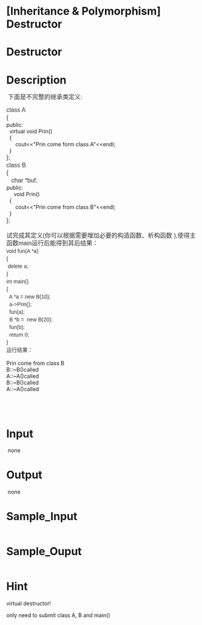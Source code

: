 # [Inheritance & Polymorphism] Destructor

# Destructor

# Description
<p>&nbsp;<span style="color: rgb(51, 51, 51); font-family: Arial; font-size: 16px; line-height: 20px;">下面是不完整的继承类定义:</span></p>
<div><span style="color: rgb(51, 51, 51); font-family: Arial; font-size: 16px; line-height: 20px;">class A</span></div>
<div><span style="color: rgb(51, 51, 51); font-family: Arial; font-size: 16px; line-height: 20px;">{</span></div>
<div>public:</div>
<div>
<div><span class="Apple-tab-span" style="white-space:pre">	</span>virtual void Prin()</div>
<div><span class="Apple-tab-span" style="white-space:pre">	</span>{</div>
<div><span class="Apple-tab-span" style="white-space:pre">		</span>cout&lt;&lt;&quot;Prin come form class A&quot;&lt;&lt;endl;</div>
<div><span class="Apple-tab-span" style="white-space:pre">	</span>}</div>
</div>
<div><span style="color: rgb(51, 51, 51); font-family: Arial; font-size: 16px; line-height: 20px;">};</span></div>
<div><span style="color: rgb(51, 51, 51); font-family: Arial; font-size: 16px; line-height: 20px;">class B</span></div>
<div><span style="color: rgb(51, 51, 51); font-family: Arial; font-size: 16px; line-height: 20px;">{</span></div>
<div><span style="color: rgb(51, 51, 51); font-family: Arial; font-size: 16px; line-height: 20px;">&nbsp; &nbsp;char *buf;</span></div>
<div>public:</div>
<div>&nbsp; &nbsp;&nbsp;<span class="Apple-tab-span" style="white-space: pre;">	</span>void Prin()</div>
<div><span class="Apple-tab-span" style="white-space:pre">	</span>{</div>
<div><span class="Apple-tab-span" style="white-space:pre">		</span>cout&lt;&lt;&quot;Prin come from class B&quot;&lt;&lt;endl;</div>
<div><span class="Apple-tab-span" style="white-space:pre">	</span>}</div>
<div><span style="color: rgb(51, 51, 51); font-family: Arial; font-size: 16px; line-height: 20px;">};</span></div>
<div>
<div style="color: rgb(51, 51, 51); font-family: Arial; line-height: 20px;">&nbsp;</div>
</div>
<div><span style="color: rgb(51, 51, 51); font-family: Arial; font-size: 16px; line-height: 20px;">试完成其定义(你可以根据需要增加必要的构造函数、析构函数 ),使得主函数main运行后能得到其后结果：</span></div>
<div>
<div style="color: rgb(51, 51, 51); font-family: Arial; line-height: 20px;">void fun(A *a)</div>
<div style="color: rgb(51, 51, 51); font-family: Arial; line-height: 20px;">{</div>
<div style="color: rgb(51, 51, 51); font-family: Arial; line-height: 20px;"><span class="Apple-tab-span" style="white-space: pre;">	</span>delete a;</div>
<div style="color: rgb(51, 51, 51); font-family: Arial; line-height: 20px;">}</div>
</div>
<div><font face="Arial" color="#333333">
<div style="line-height: 20px;">
<div>int main()</div>
<div>{</div>
<div><span class="Apple-tab-span" style="white-space:pre">	</span>A *a = new B(10);</div>
<div><span class="Apple-tab-span" style="white-space:pre">	</span>a-&gt;Prin();</div>
<div><span class="Apple-tab-span" style="white-space:pre">	</span>fun(a);</div>
<div><span class="Apple-tab-span" style="white-space:pre">	</span>B *b = &nbsp;new B(20);</div>
<div><span class="Apple-tab-span" style="white-space:pre">	</span>fun(b);</div>
<div><span class="Apple-tab-span" style="white-space:pre">	</span>return 0;</div>
<div>}</div>
</div>
<div style="line-height: 20px;">运行结果：</div>
<div>&nbsp;</div>
</font>Prin come from class B</div>
<div>B::~B()called</div>
<div>A::~A()called</div>
<div>B::~B()called</div>
<div>A::~A()called</div>
<div><font face="Arial" color="#333333">
<div>&nbsp;</div>
<div>&nbsp;</div>
<div><span style="line-height: 20px;"><br />
</span></div>
</font></div>

# Input
<p>&nbsp;none</p>

# Output
<p>&nbsp;none</p>

# Sample_Input
```

```

# Sample_Ouput
```

```

# Hint
<p>virtual destructor!</p>
<p>only need to submit class A, B and main()</p>

